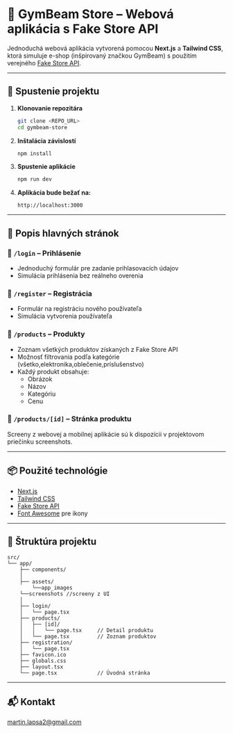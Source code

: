 # 🏪 GymBeam Store – Webová aplikácia s Fake Store API

Jednoduchá webová aplikácia vytvorená pomocou **Next.js** a **Tailwind CSS**, ktorá simuluje e-shop (inšpirovaný značkou GymBeam) s použitím verejného [Fake Store API](https://fakestoreapi.com/).

---

## 🚀 Spustenie projektu

1. **Klonovanie repozitára**
   ```bash
   git clone <REPO_URL>
   cd gymbeam-store
   ```

2. **Inštalácia závislostí**
   ```bash
   npm install
   ```

3. **Spustenie aplikácie**
   ```bash
   npm run dev
   ```

4. **Aplikácia bude bežať na:**
   ```
   http://localhost:3000
   ```

---

## 📄 Popis hlavných stránok

### 🔐 `/login` – Prihlásenie
- Jednoduchý formulár pre zadanie prihlasovacích údajov
- Simulácia prihlásenia bez reálneho overenia

### 📝 `/register` – Registrácia
- Formulár na registráciu nového používateľa
- Simulácia vytvorenia používateľa

### 🛒 `/products` – Produkty
- Zoznam všetkých produktov získaných z Fake Store API
- Možnosť filtrovania podľa kategórie (všetko,elektronika,oblečenie,príslušenstvo)
- Každý produkt obsahuje:
  - Obrázok
  - Názov
  - Kategóriu
  - Cenu

### 🛒 `/products/[id]` – Stránka produktu 

Screeny z webovej a mobilnej aplikácie sú k dispozícii v projektovom priečinku screenshots.

---

## 📦 Použité technológie

- [Next.js](https://nextjs.org/)
- [Tailwind CSS](https://tailwindcss.com/)
- [Fake Store API](https://fakestoreapi.com/)
- [Font Awesome](https://fontawesome.com/) pre ikony

---

## 📁 Štruktúra projektu

```
src/
└── app/
    ├── components/
    │
    ├── assets/
        └──app_images
	└──screenshots //screeny z UI
    │
    ├── login/
    │   └── page.tsx
    ├── products/
    │   ├── [id]/
    │   │   └── page.tsx     // Detail produktu
    │   └── page.tsx         // Zoznam produktov
    ├── registration/
    │   └── page.tsx
    ├── favicon.ico
    ├── globals.css
    ├── layout.tsx
    └── page.tsx             // Úvodná stránka
```
---

## 📬 Kontakt

martin.lapsa2@gmail.com
